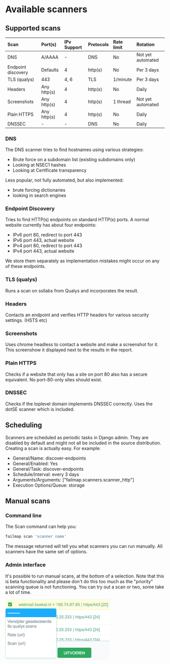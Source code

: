 # Available scanners

## Supported scans

| Scan                | Port(s)     | IPv Support | Protocols | Rate limit | Rotation               |
| :------------------ | :---------- | :---------- | :-------- | :--------- | :---------             |
| DNS                 | A/AAAA      | -           | DNS       | No         | Not yet automated      |
| Endpoint discovery  | Defaults    | 4           | http(s)   | No         | Per 3 days             |
| TLS (qualys)        | 443         | 4, 6        | TLS       | 1/minute   | Per 3 days             |
| Headers             | Any http(s) | 4           | http(s)   | No         | Daily                  |
| Screenshots         | Any http(s) | 4           | http(s)   | 1 thread   | Not yet automated      |
| Plain HTTPS         | Any http(s) | 4           | http(s)   | No         | Daily                  |
| DNSSEC              | -           | -           | DNS       | No         | Daily                  |


### DNS
The DNS scanner tries to find hostnames using various strategies:
- Brute force on a subdomain list (existing subdomains only)
- Looking at NSEC1 hashes
- Looking at Certificate transparency

Less popular, not fully automated, but also implemented:
- brute forcing dictionaries
- looking in search engines

### Endpoint Discovery
Tries to find HTTP(s) endpoints on standard HTTP(s) ports. A normal website currently has about four endpoints:
- IPv6 port 80, redirect to port 443
- IPv6 port 443, actual website
- IPv4 port 80, redirect to port 443
- IPv4 port 443, actual website

We store them separately as implementation mistakes might occur on any of these endpoints.

### TLS (qualys)
Runs a scan on ssllabs from Qualys and incorporates the result.

### Headers
Contacts an endpoint and verifies HTTP headers for various security settings. (HSTS etc)

### Screenshots
Uses chrome headless to contact a website and make a screenshot for it. This screenshow it displayed next to the results
in the report.

### Plain HTTPS
Checks if a website that only has a site on port 80 also has a secure equivalent. No port-80-only sites should exist.

### DNSSEC
Checks if the toplevel domain implements DNSSEC correctly. Uses the dotSE scanner which is included.

## Scheduling
Scanners are scheduled as periodic tasks in Django admin. They are disabled by default and might not all be included in
the source distribution. Creating a scan is actually easy. For example:

- General/Name: discover-endpoints
- General/Enabled: Yes
- General/Task: discover-endpoints
- Schedule/Interval: every 3 days
- Arguments/Arguments: ["failmap.scanners.scanner_http"]
- Execution Options/Queue: storage

## Manual scans

### Command line
The Scan command can help you:

```bash
failmap scan 'scanner name'
```

The message returned will tell you what scanners you can run manually. All scanners have the same set of options.

### Admin interface
It's possible to run manual scans, at the bottom of a selection.
Note that this is beta functionality and please don't do this too much as the "priority" scanning queue is not functioning.
You can try out a scan or two, some take a lot of time.

![admin_actions](scanners_scanning_and_ratings/admin_actions.png)
